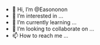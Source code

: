 - 👋 Hi, I’m @Easononon
- 👀 I’m interested in ...
- 🌱 I’m currently learning ...
- 💞️ I’m looking to collaborate on ...
- 📫 How to reach me ...

<!---
Easononon/Easononon is a ✨ special ✨ repository because its `README.md` (this file) appears on your GitHub profile.
You can click the Preview link to take a look at your changes.
--->
